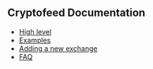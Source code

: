 ## Cryptofeed Documentation

* [High level](high_level.md)
* [Examples](examples.md)
* [Adding a new exchange](exchange.md)
* [FAQ](../FAQ.md)
